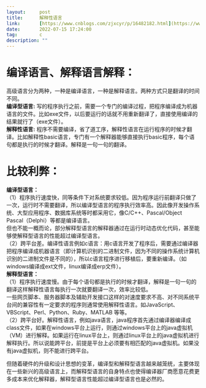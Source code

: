 ```yaml
---
layout:     post
title:      解释性语言
link:       [https://www.cnblogs.com/zjxcyr/p/16482182.html](https://www.cnblogs.com/zjxcyr/p/16482182.html)
date:       2022-07-15 17:24:00
tag:        c
description: ""
---
```


# 编译语言、解释语言解释：

高级语言分为两种，一种是编译语言，一种是解释语言。两种方式只是翻译的时间不同。  
**编译型语言:** 写的程序执行之前，需要一个专门的编译过程，把程序编译成为机器语言的文件。比如exe文件，以后要运行的话就不用重新翻译了，直接使用编译的结果就行了（exe文件）。  
**解释性语言:** 程序不需要编译，省了道工序，解释性语言在运行程序的时候才翻译。比如解释性basic语言，专门有一个解释器能够直接执行basic程序，每个语句都是执行的时候才翻译。解释是一句一句的翻译。

# 比较利弊：

**编译型语言：**  
（1）程序执行速度快，同等条件下对系统要求较低。因为程序运行前翻译只做了一次，运行时不需要翻译，所以编译型语言的程序执行效率高。因此像开发操作系统、大型应用程序、数据库系统等时都采用它，像C/C++、Pascal/Object Pascal（Delphi）等都是编译语言。  
但也不能一概而论，部分解释型语言的解释器通过在运行时动态优化代码，甚至能够使解释型语言的性能超过编译型语言。  
（2）跨平台差。编译性语言例如c语言：用c语言开发了程序后，需要通过编译器把程序编译成机器语言（即计算机识别的二进制文件，因为不同的操作系统计算机识别的二进制文件是不同的），所以c语言程序进行移植后，要重新编译。（如windows编译成ext文件，linux编译成erp文件）。  
**解释型语言：**  
（1）程序执行速度慢。由于每个语句都是执行的时候才翻译，解释是一句一句的翻译这样解释性语言每执行一次就要翻译一次，效率比较低。  
一些网页脚本、服务器脚本及辅助开发接口这样的对速度要求不高、对不同系统平台间的兼容性有一定要求的程序则通常使用解释性语言。如JavaScript、VBScript、Perl、Python、Ruby、MATLAB 等等。  
（2）跨平台好。解释性语言，例如java语言，java程序首先通过编译器编译成class文件，如果在windows平台上运行，则通过windows平台上的java虚拟机（VM）进行解释。如果运行在linux平台上，则通过linux平台上的java虚拟机进行解释执行。所以说能跨平台，前提是平台上必须要有相匹配的java虚拟机。如果没有java虚拟机，则不能进行跨平台。

但随着硬件的升级和设计思想的变革，编译型和解释型语言越来越笼统，主要体现在一些新兴的高级语言上，而解释型语言的自身特点也使得编译器厂商愿意花费更多成本来优化解释器，解释型语言性能超过编译型语言也是必然的。
